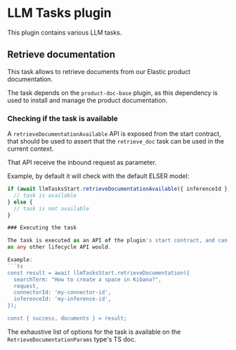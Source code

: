 # LLM Tasks plugin

This plugin contains various LLM tasks.

## Retrieve documentation

This task allows to retrieve documents from our Elastic product documentation.

The task depends on the `product-doc-base` plugin, as this dependency is used
to install and manage the product documentation.

### Checking if the task is available

A `retrieveDocumentationAvailable` API is exposed from the start contract, that
should be used to assert that the `retrieve_doc` task can be used in the current
context.

That API receive the inbound request as parameter.

Example, by default it will check with the default ELSER model:
```ts
if (await llmTasksStart.retrieveDocumentationAvailable({ inferenceId })) {
  // task is available
} else {
  // task is not available
}

### Executing the task

The task is executed as an API of the plugin's start contract, and can be invoked
as any other lifecycle API would.

Example:
```ts
const result = await llmTasksStart.retrieveDocumentation({
  searchTerm: "How to create a space in Kibana?",
  request,
  connectorId: 'my-connector-id',
  inferenceId: 'my-inference-id',
});

const { success, documents } = result;
```

The exhaustive list of options for the task is available on the `RetrieveDocumentationParams` type's TS doc.
